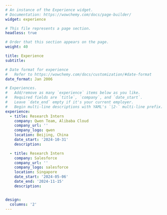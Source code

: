 ```yaml
---
# An instance of the Experience widget.
# Documentation: https://wowchemy.com/docs/page-builder/
widget: experience

# This file represents a page section.
headless: true

# Order that this section appears on the page.
weight: 40

title: Experience
subtitle:

# Date format for experience
#   Refer to https://wowchemy.com/docs/customization/#date-format
date_format: Jan 2006

# Experiences.
#   Add/remove as many `experience` items below as you like.
#   Required fields are `title`, `company`, and `date_start`.
#   Leave `date_end` empty if it's your current employer.
#   Begin multi-line descriptions with YAML's `|2-` multi-line prefix.
experience:
  - title: Research Intern
    company: Qwen Team, Alibaba Cloud
    company_url: ''
    company_logo: qwen
    location: Beijing, China
    date_start: '2024-10-31'
    description: 

  - title: Research Intern
    company: Salesforce
    company_url: ''
    company_logo: salesforce
    location: Singapore
    date_start: '2024-05-06'
    date_end: '2024-11-15'
    description: 


design:
  columns: '2'
---
```

